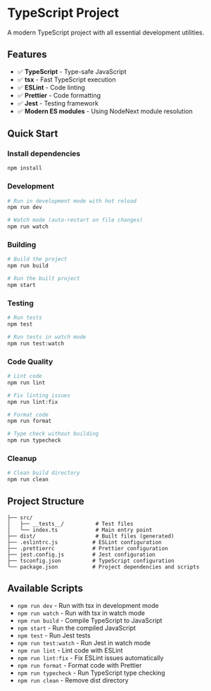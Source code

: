 # TypeScript Project

A modern TypeScript project with all essential development utilities.

## Features

- ✅ **TypeScript** - Type-safe JavaScript
- ✅ **tsx** - Fast TypeScript execution
- ✅ **ESLint** - Code linting
- ✅ **Prettier** - Code formatting
- ✅ **Jest** - Testing framework
- ✅ **Modern ES modules** - Using NodeNext module resolution

## Quick Start

### Install dependencies
```bash
npm install
```

### Development
```bash
# Run in development mode with hot reload
npm run dev

# Watch mode (auto-restart on file changes)
npm run watch
```

### Building
```bash
# Build the project
npm run build

# Run the built project
npm start
```

### Testing
```bash
# Run tests
npm test

# Run tests in watch mode
npm run test:watch
```

### Code Quality
```bash
# Lint code
npm run lint

# Fix linting issues
npm run lint:fix

# Format code
npm run format

# Type check without building
npm run typecheck
```

### Cleanup
```bash
# Clean build directory
npm run clean
```

## Project Structure

```
├── src/
│   ├── __tests__/          # Test files
│   └── index.ts            # Main entry point
├── dist/                   # Built files (generated)
├── .eslintrc.js           # ESLint configuration
├── .prettierrc            # Prettier configuration
├── jest.config.js         # Jest configuration
├── tsconfig.json          # TypeScript configuration
└── package.json           # Project dependencies and scripts
```

## Available Scripts

- `npm run dev` - Run with tsx in development mode
- `npm run watch` - Run with tsx in watch mode
- `npm run build` - Compile TypeScript to JavaScript
- `npm start` - Run the compiled JavaScript
- `npm test` - Run Jest tests
- `npm run test:watch` - Run Jest in watch mode
- `npm run lint` - Lint code with ESLint
- `npm run lint:fix` - Fix ESLint issues automatically
- `npm run format` - Format code with Prettier
- `npm run typecheck` - Run TypeScript type checking
- `npm run clean` - Remove dist directory